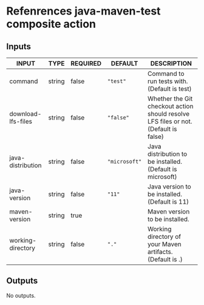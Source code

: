 # Refenrences java-maven-test composite action

## Inputs

<!-- AUTO-DOC-INPUT:START - Do not remove or modify this section -->

| INPUT              | TYPE   | REQUIRED | DEFAULT       | DESCRIPTION                                                                         |
| ------------------ | ------ | -------- | ------------- | ----------------------------------------------------------------------------------- |
| command            | string | false    | `"test"`      | Command to run tests with. (Default is test)                                        |
| download-lfs-files | string | false    | `"false"`     | Whether the Git checkout action should resolve LFS files or not. (Default is false) |
| java-distribution  | string | false    | `"microsoft"` | Java distribution to be installed. (Default is microsoft)                           |
| java-version       | string | false    | `"11"`        | Java version to be installed. (Default is 11)                                       |
| maven-version      | string | true     |               | Maven version to be installed.                                                      |
| working-directory  | string | false    | `"."`         | Working directory of your Maven artifacts. (Default is .)                           |

<!-- AUTO-DOC-INPUT:END -->

## Outputs

<!-- AUTO-DOC-OUTPUT:START - Do not remove or modify this section -->

No outputs.

<!-- AUTO-DOC-OUTPUT:END -->
